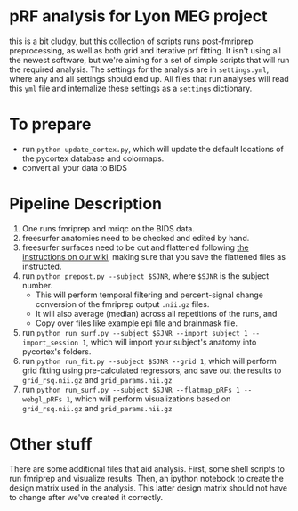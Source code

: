 # pRF analysis for Lyon MEG project

this is a bit cludgy, but this collection of scripts runs post-fmriprep preprocessing, as well as both grid and iterative prf fitting.
It isn't using all the newest software, but we're aiming for a set of simple scripts that will run the required analysis. The settings for the analysis are in `settings.yml`, where any and all settings should end up. All files that run analyses will read this `yml` file and internalize these settings as a `settings` dictionary.

# To prepare

- run `python update_cortex.py`, which will update the default locations of the pycortex database and colormaps. 
- convert all your data to BIDS

# Pipeline Description

1.  One runs fmriprep and mriqc on the BIDS data. 
2. freesurfer anatomies need to be checked and edited by hand.
3. freesurfer surfaces need to be cut and flattened following [the instructions on our wiki](https://github.com/VU-Cog-Sci/wiki/wiki/Cutting-inflated-FreeSurfer-surfaces-to-obtain-a-flattened-cortical-surface), making sure that you save the flattened files as instructed.
4. run `python prepost.py --subject $SJNR`, where `$SJNR` is the subject number.
   - This will perform temporal filtering and percent-signal change conversion of the fmriprep output `.nii.gz` files.
   - It will also average (median) across all repetitions of the runs, and
   - Copy over files like example epi file and brainmask file.
5. run `python run_surf.py --subject $SJNR --import_subject 1 --import_session 1`, which will import your subject's anatomy into pycortex's folders.
6. run `python run_fit.py --subject $SJNR --grid 1`, which will perform grid fitting using pre-calculated regressors, and save out the results to `grid_rsq.nii.gz` and `grid_params.nii.gz`
7. run `python run_surf.py --subject $SJNR --flatmap_pRFs 1 --webgl_pRFs 1`, which will perform visualizations based on `grid_rsq.nii.gz` and `grid_params.nii.gz`

# Other stuff

There are some additional files that aid analysis. First, some shell scripts to run fmriprep and visualize results. Then, an ipython notebook to create the design matrix used in the analysis. This latter design matrix should not have to change after we've created it correctly.
 
